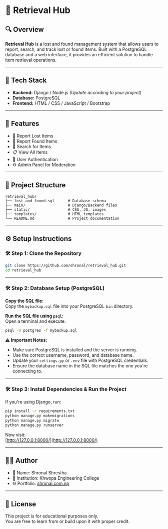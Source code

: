 # 📁 Retrieval Hub

## 🔍 Overview  
**Retrieval Hub** is a lost and found management system that allows users to report, search, and track lost or found items. Built with a PostgreSQL database and a web interface, it provides an efficient solution to handle item retrieval operations.

---

## 💼 Tech Stack

- **Backend:** Django / Node.js *(Update according to your project)*  
- **Database:** PostgreSQL  
- **Frontend:** HTML / CSS / JavaScript / Bootstrap  

---

## 🎯 Features

- 📝 Report Lost Items  
- 📌 Report Found Items  
- 🔎 Search for Items  
- 📋 View All Items  
- 🔐 User Authentication  
- ⚙️ Admin Panel for Moderation  

---

## 📂 Project Structure

```
retrieval_hub/
├── lost_and_found.sql      # Database schema  
├── main/                   # Django/Backend files  
├── static/                 # CSS, JS, images  
├── templates/              # HTML templates  
└── README.md               # Project documentation  
```

---

## ⚙️ Setup Instructions

### 🛠️ Step 1: Clone the Repository

```bash
git clone https://github.com/shronal/retrieval_hub.git  
cd retrieval_hub
```

---

### 🛠️ Step 2: Database Setup (PostgreSQL)

**Copy the SQL file:**  
Copy the `mybackup.sql` file into your PostgreSQL `bin` directory.

**Run the SQL file using `psql`:**  
Open a terminal and execute:

```bash
psql -U postgres -f mybackup.sql
```

⚠️ **Important Notes:**

- Make sure PostgreSQL is installed and the server is running.  
- Use the correct username, password, and database name.  
- Update your `settings.py` or `.env` file with PostgreSQL credentials.  
- Ensure the database name in the SQL file matches the one you're connecting to.  

---

### 🛠️ Step 3: Install Dependencies & Run the Project

If you're using Django, run:

```bash
pip install -r requirements.txt  
python manage.py makemigrations  
python manage.py migrate  
python manage.py runserver
```

Now visit:  
[http://127.0.0.1:8000/](http://127.0.0.1:8000/)

---

## 👨‍💻 Author

- 👤 Name: Shronal Shrestha  
- 🏫 Institution: Khwopa Engineering College  
- 🌐 Portfolio: [shronal.com.np](https://shronal.com.np)

---

## 📜 License

This project is for educational purposes only.  
You are free to learn from or build upon it with proper credit.

